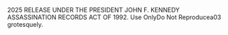 2025 RELEASE UNDER THE PRESIDENT JOHN F. KENNEDY ASSASSINATION RECORDS ACT OF 1992. Use OnlyDo Not Reproducea03 grotesquely.